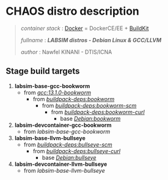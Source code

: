 # CHAOS distro description

> *container stack* : [Docker](https://www.docker.com/) = DockerCE/EE + [BuildKit](https://github.com/moby/buildkit)
>
> *fullname* : ***LABSIM distros - Debian Linux & GCC/LLVM***
>
> *author* : Nawfel KINANI - DTIS/ICNA

## Stage build targets

1. **labsim-base-gcc-bookworm**
   - from [*gcc:13.1.0-bookworm*](https://hub.docker.com/layers/library/gcc/13.1.0-bookworm/images/sha256-9bedae387a7618250f14a9ee5a68521cae6f9cd29825e9af2c33d5436205fd92?context=explore)
      - from [*buildpack-deps:bookworm*](https://hub.docker.com/_/buildpack-deps)
         - from [*buildpack-deps:bookworm-scm*](https://hub.docker.com/_/buildpack-deps)
            - from [*buildpack-deps:bookworm-curl*](https://hub.docker.com/_/buildpack-deps)
               - base [*Debian:bookworm*](https://hub.docker.com/_/debian)
2. **labsim-devcontainer-gcc-bookworm**
   - from *labsim-base-gcc-bookworm*
3. **labsim-base-llvm-bullseye**
   - from [*buildpack-deps:bullseye-scm*](https://hub.docker.com/_/buildpack-deps)
      - from [*buildpack-deps:bullseye-curl*](https://hub.docker.com/_/buildpack-deps)
         - base [*Debian:bullseye*](https://hub.docker.com/_/debian)
4. **labsim-devcontainer-llvm-bullseye**
   - from *labsim-base-llvm-bullseye*
